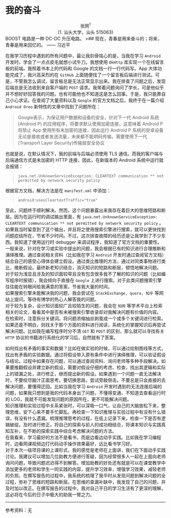 # 我的奋斗
<center>张网<sup>1</sup></center>
<center>(1. 汕头大学，汕头 515063)</center>
BOOST 电路是一种 DC-DC 升压电路。
>## 现在，青春是用来奋斗的；将来，青春是用来回忆的。 —— 习近平    

在我学习历程中遇到的所有问题中，最让我刻骨铭心的是，当我在学习 `Android` 开发时，学会了一点点皮毛就想小试牛刀。我想使用 `OkHttp` 库实现一个在线留言板的前端。我照着书本上的代码和 Google 的文档一行一行代码写。App 大体功能完成了，我兴高采烈的在 `GitHub` 上面随便找了一个留言板后端进行测试。可是，不管我怎么调试，留言板总是无法正常显示出来。我在排查了问题之后，发现后端总是无法收到来自客户端的 `POST` 请求。我带着问题询问了学长，可是他似乎并不想好好回答我的问题。也有可能他也不知道这是怎么回事。于是，我只能靠自己小心求证。在查阅了大量资料以及 `Google` 的官方文档之后，我终于在一篇介绍 `Android Oreo` 新特性的文章中找到了问题所在： 

> Google表示，为保证用户数据和设备的安全，针对下一代 Android 系统(Android P) 的应用程序，将要求默认使用加密连接，这意味着 Android P 将禁止 App 使用所有未加密的连接，因此运行 Android P 系统的安卓设备无论是接收或者发送流量，未来都不能明码传输，需要使用下一代(Transport Layer Security)传输层安全协议

也就是说，在默认情况下，我的前端与后端必须使用 TLS 通信。而我的客户端与后端通信方式是未加密的 HTTP 连接，因此，在新版本的 Android 系统中运行就会报错：
>`java.net.UnknownServiceException: CLEARTEXT communication ** not permitted by network security policy`

根据官方文档，解决方法是在 `manifest.xml` 中添加：
> `android:usesCleartextTraffic="true"`

至此，问题终于顺利解决。然而，这个问题暴露出来我存在着巨大的思维短路和断层。因为在运行时的调试输出里面，有 `java.net.UnknownServiceException: CLEARTEXT communication ** not permitted by network security policy` 。如果我当时留意到了这个输出，并且将之使用搜索引擎进行搜索，就可以更快找到问题症结所在，节省不少时间。不过，这次排查故障的经历还是让我学到了不少东西。我知道了使用运行时 debugger 来调试程序，我知道了官方文档的重要性。    
一般来说，针对在学习或实验中提出的问题，我会根据已有的知识进行合理推断和演绎推理。通过查阅相关资料（比如我在学习 `Android` 开发时通过查阅官方文档）结合自己的感受心得体会建立假设。通过类比推理的方法，通过对同类事物进行类比，推断假设。最终新老知识结合，消灭知识的短路和断层，顿悟地解决问题。    
对于较为浅显且涉及的知识面较窄且没有包含很多我不了解的知识的问题（比如编写程序时报错），我会倾向于直接在 `Google` 上进行搜索。对于此类问题搜索引擎往往能在转眼间给我满意的答案，节省我大量的时间。    
如果搜索引擎未能解决我的问题，我会尝试在 `StackExchange, quora, 知乎` 等网站上提问。等待有博学的热心人解答我的问题。    
对于较为复杂，设计知识面较广且较陌生的问题，我会在 `知网` 等学术平台上检索相关的论文，看看其中是否有未被搜索引擎收录却对我解决问题有价值的内容。    
在检索时，注意拆分关键词。将问题浓缩抽丝剥茧成一个或多个关键词进行检索。如果还是不明白，则找关于那个方面的资料进行阅读，系统化的掌握知识后再尝试解决问题。比如我在编写程序时分不清 `GET` 和 `POST` 的区别，那么就可以寻找有关 `HTTP` 协议的书籍进行系统化的学习后，自然就有了答案。    

如何找出有矛盾的事实和数据？比如在做实验的时候，可以通过绘制图线等方式，找出有矛盾的实验数据。通过将假设带入原有条件中进行演绎推理，可以验证假设与结论。过程中如果存在问题，可以通过查阅资料、询问老师等多种手段解决。如果要推翻假设并建立新的假设，需要对假设仔细的考虑、检查，找出其逻辑和实际上的错漏之处，进行修正，继而提出新的假设。如果遇到一个问题一直无法解决时，不要绞尽脑汁正面思考。要切换思路，尝试旁敲侧击。不要总是只会直接的去解决问题，要懂得迂回。比如当我在学习 `Android` 开发时遇到的无法连接后端的问题，如果我只想到是我的代码本身出了问题，不懂得变通，不知道去查看运行时的 LOG，我就不可能发现问题的原因所在，更不可能解决问题。    
知识推理和实验过程中关系紧张时，可以深吸一口气，让自己的大脑放松下来，整理思维，安下心来不要手忙脚乱。再检查一下知识推理与实验过程中有没有什么错误，有没有什么遗漏。梳理推理思考的过程，在纸上记录下来，检查一下是否有逻辑破绽。及时进行修正。将自己的探索与前人的成功相结合，将课本知识与实践真知互补，在不断的探索实践中综合考虑解决问题的方法。    
在我看来，学习最好的方法不是看书，而是边看边动手实践。比如我在学习编程时，边看网课视频边打代码动手操作效果最好，远比看书学习好。    
对于本次一级项目课的上课形式，我的感觉是老师在上面讲，我们在下面动手实践讨论。我建议可以增加几位助教方便进行答疑，因为经常很多人一起在上面向老师询问问题，导致问题迟迟得不到解答。增加助教的好处还有就是可以在课堂教学中添加更多的老师和学生一同实践的内容，提升学习效率，增强学习效果，减轻老师的负担。在撰写报告的过程中，我系统的梳理了我平时从发现问题到解决问题的全过程，弥补了思维的短路和断层。在思维的查漏补缺中，我发现了自己的问题，并及时加以改正。在撰写报告的过程中，我对自己平日的学习生活有了更深的理解，这必将在今后的日子中极大的助我一臂之力。
***
参考资料：无
